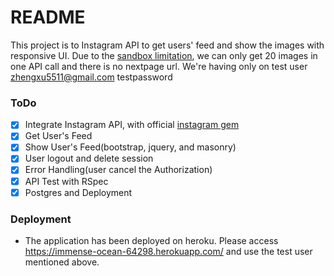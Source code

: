 # README
This project is to Instagram API to get users' feed and show the images with responsive UI. Due to the [sandbox limitation](https://instagram.com/developer/sandbox/), we can only get 20 images in one API call and there is no nextpage url. We're having only on test user
   zhengxu5511@gmail.com
   testpassword
 

### ToDo
- [X] Integrate Instagram API, with official [instagram gem](https://github.com/facebookarchive/instagram-ruby-gem)
- [X] Get User's Feed
- [X] Show User's Feed(bootstrap, jquery, and masonry)
- [X] User logout and delete session
- [X] Error Handling(user cancel the Authorization)
- [X] API Test with RSpec
- [X] Postgres and Deployment

### Deployment
- The application has been deployed on heroku. Please access https://immense-ocean-64298.herokuapp.com/ and use the test user mentioned above.